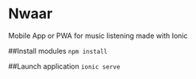 # Nwaar
Mobile App or PWA for music listening made with Ionic

##Install modules
```npm install```

##Launch application
```ionic serve```
